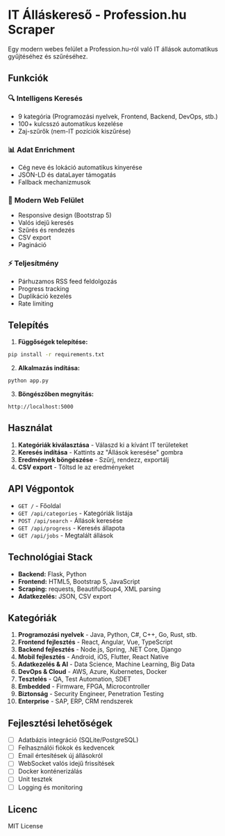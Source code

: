# IT Álláskereső - Profession.hu Scraper

Egy modern webes felület a Profession.hu-ról való IT állások automatikus gyűjtéséhez és szűréséhez.

## Funkciók

### 🔍 **Intelligens Keresés**
- 9 kategória (Programozási nyelvek, Frontend, Backend, DevOps, stb.)
- 100+ kulcsszó automatikus kezelése
- Zaj-szűrők (nem-IT pozíciók kiszűrése)

### 📊 **Adat Enrichment**
- Cég neve és lokáció automatikus kinyerése
- JSON-LD és dataLayer támogatás
- Fallback mechanizmusok

### 🎨 **Modern Web Felület**
- Responsive design (Bootstrap 5)
- Valós idejű keresés
- Szűrés és rendezés
- CSV export
- Pagináció

### ⚡ **Teljesítmény**
- Párhuzamos RSS feed feldolgozás
- Progress tracking
- Duplikáció kezelés
- Rate limiting

## Telepítés

1. **Függőségek telepítése:**
```bash
pip install -r requirements.txt
```

2. **Alkalmazás indítása:**
```bash
python app.py
```

3. **Böngészőben megnyitás:**
```
http://localhost:5000
```

## Használat

1. **Kategóriák kiválasztása** - Válaszd ki a kívánt IT területeket
2. **Keresés indítása** - Kattints az "Állások keresése" gombra
3. **Eredmények böngészése** - Szűrj, rendezz, exportálj
4. **CSV export** - Töltsd le az eredményeket

## API Végpontok

- `GET /` - Főoldal
- `GET /api/categories` - Kategóriák listája
- `POST /api/search` - Állások keresése
- `GET /api/progress` - Keresés állapota
- `GET /api/jobs` - Megtalált állások

## Technológiai Stack

- **Backend:** Flask, Python
- **Frontend:** HTML5, Bootstrap 5, JavaScript
- **Scraping:** requests, BeautifulSoup4, XML parsing
- **Adatkezelés:** JSON, CSV export

## Kategóriák

1. **Programozási nyelvek** - Java, Python, C#, C++, Go, Rust, stb.
2. **Frontend fejlesztés** - React, Angular, Vue, TypeScript
3. **Backend fejlesztés** - Node.js, Spring, .NET Core, Django
4. **Mobil fejlesztés** - Android, iOS, Flutter, React Native
5. **Adatkezelés & AI** - Data Science, Machine Learning, Big Data
6. **DevOps & Cloud** - AWS, Azure, Kubernetes, Docker
7. **Tesztelés** - QA, Test Automation, SDET
8. **Embedded** - Firmware, FPGA, Microcontroller
9. **Biztonság** - Security Engineer, Penetration Testing
10. **Enterprise** - SAP, ERP, CRM rendszerek

## Fejlesztési lehetőségek

- [ ] Adatbázis integráció (SQLite/PostgreSQL)
- [ ] Felhasználói fiókok és kedvencek
- [ ] Email értesítések új állásokról
- [ ] WebSocket valós idejű frissítések
- [ ] Docker konténerizálás
- [ ] Unit tesztek
- [ ] Logging és monitoring

## Licenc

MIT License
